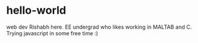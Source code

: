 # hello-world
web dev
Rishabh here. EE undergrad who likes working in MALTAB and C. Trying javascript in some free time :)
